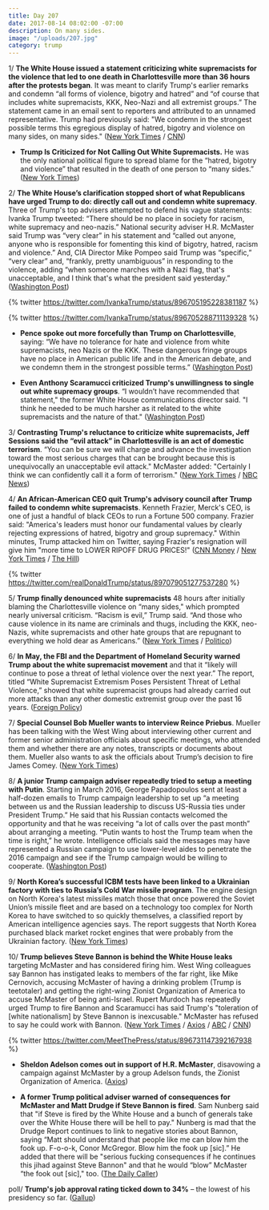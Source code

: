 ```yaml
---
title: Day 207
date: 2017-08-14 08:02:00 -07:00
description: On many sides.
image: "/uploads/207.jpg"
category: trump
---
```


1/ **The White House issued a statement criticizing white supremacists for the violence that led to one death in Charlottesville more than 36 hours after the protests began**. It was meant to clarify Trump's earlier remarks and condemn “all forms of violence, bigotry and hatred” and “of course that includes white supremacists, KKK, Neo-Nazi and all extremist groups.” The statement came in an email sent to reporters and attributed to an unnamed representative. Trump had previously said: "We condemn in the strongest possible terms this egregious display of hatred, bigotry and violence on many sides, on many sides." ([New York Times](https://www.nytimes.com/2017/08/13/us/charlottesville-protests-white-nationalists-trump.html) / [CNN](http://www.cnn.com/2017/08/12/politics/trump-statement-alt-right-protests/index.html))

* **Trump Is Criticized for Not Calling Out White Supremacists.** He was the only national political figure to spread blame for the “hatred, bigotry and violence” that resulted in the death of one person to “many sides.” ([New York Times](https://www.nytimes.com/2017/08/12/us/trump-charlottesville-protest-nationalist-riot.html))

2/ **The White House’s clarification stopped short of what Republicans have urged Trump to do: directly call out and condemn white supremacy**. Three of Trump's top advisers attempted to defend his vague statements: Ivanka Trump tweeted: “There should be no place in society for racism, white supremacy and neo-nazis.” National security adviser H.R. McMaster said Trump was “very clear” in his statement and “called out anyone, anyone who is responsible for fomenting this kind of bigotry, hatred, racism and violence.” And, CIA Director Mike Pompeo said Trump was “specific,” “very clear” and, “frankly, pretty unambiguous” in responding to the violence, adding “when someone marches with a Nazi flag, that's unacceptable, and I think that's what the president said yesterday.” ([Washington Post](https://www.washingtonpost.com/news/post-politics/wp/2017/08/13/white-house-doubles-down-on-trumps-charlottesville-comments-ignores-calls-to-directly-confront-white-supremacy/))

{% twitter https://twitter.com/IvankaTrump/status/896705195228381187 %}

{% twitter https://twitter.com/IvankaTrump/status/896705288711139328 %}

* **Pence spoke out more forcefully than Trump on Charlottesville**, saying: “We have no tolerance for hate and violence from white supremacists, neo Nazis or the KKK. These dangerous fringe groups have no place in American public life and in the American debate, and we condemn them in the strongest possible terms.” ([Washington Post](https://www.washingtonpost.com/politics/white-house-confronts-backlash-over-trumps-remarks-on-charlottesville/2017/08/13/de027622-8036-11e7-ab27-1a21a8e006ab_story.html))

* **Even Anthony Scaramucci criticized Trump's unwillingness to single out white supremacy groups**. “I wouldn’t have recommended that statement," the former White House communications director said. "I think he needed to be much harsher as it related to the white supremacists and the nature of that." ([Washington Post](https://www.washingtonpost.com/news/politics/wp/2017/08/13/scaramucci-criticizes-trumps-charlottesville-statement-i-think-he-needed-to-be-much-harsher/))

3/ **Contrasting Trump's reluctance to criticize white supremacists, Jeff Sessions said the “evil attack” in Charlottesville is an act of domestic terrorism**. “You can be sure we will charge and advance the investigation toward the most serious charges that can be brought because this is unequivocally an unacceptable evil attack." McMaster added: "Certainly I think we can confidently call it a form of terrorism." ([New York Times](https://www.nytimes.com/2017/08/14/us/politics/domestic-terrorism-sessions.html) / [NBC News](http://www.nbcnews.com/politics/white-house/nsa-mcmaster-charlottesville-course-it-was-terrorism-n792196))

4/ **An African-American CEO quit Trump's advisory council after Trump failed to condemn white supremacists**. Kenneth Frazier, Merck's CEO, is one of just a handful of black CEOs to run a Fortune 500 company. Frazier said: "America's leaders must honor our fundamental values by clearly rejecting expressions of hatred, bigotry and group supremacy." Within minutes, Trump attacked him on Twitter, saying Frazier's resignation will give him "more time to LOWER RIPOFF DRUG PRICES!" ([CNN Money](http://money.cnn.com/2017/08/14/investing/merck-ceo-trump-charlottesville/index.html) / [New York Times](https://www.nytimes.com/2017/08/14/us/politics/trump-charlottesville-protest.html) / [The Hill](http://thehill.com/homenews/administration/346437-merck-ceo-resigns-from-american-manufacturing-council-after-trump))

{% twitter https://twitter.com/realDonaldTrump/status/897079051277537280 %}

5/ **Trump finally denounced white supremacists** 48 hours after initially blaming the Charlottesville violence on “many sides," which prompted nearly universal criticism. “Racism is evil,” Trump said. “And those who cause violence in its name are criminals and thugs, including the KKK, neo-Nazis, white supremacists and other hate groups that are repugnant to everything we hold dear as Americans.” ([New York Times](https://www.nytimes.com/2017/08/14/us/politics/trump-charlottesville-protest.html) / [Politico](http://www.politico.com/story/2017/08/14/white-house-defends-trump-charlottesville-241604))

6/ **In May, the FBI and the Department of Homeland Security warned Trump about the white supremacist movement** and that it “likely will continue to pose a threat of lethal violence over the next year.” The report, titled “White Supremacist Extremism Poses Persistent Threat of Lethal Violence,” showed that white supremacist groups had already carried out more attacks than any other domestic extremist group over the past 16 years. ([Foreign Policy](http://foreignpolicy.com/2017/08/14/fbi-and-dhs-warned-of-growing-threat-from-white-supremacists-months-ago/))

7/ **Special Counsel Bob Mueller wants to interview Reince Priebus**. Mueller has been talking with the West Wing about interviewing other current and former senior administration officials about specific meetings, who attended them and whether there are any notes, transcripts or documents about them. Mueller also wants to ask the officials about Trump’s decision to fire James Comey. ([New York Times](https://www.nytimes.com/2017/08/12/us/politics/mueller-trump-russia-priebus.html))

8/ **A junior Trump campaign adviser repeatedly tried to setup a meeting with Putin**. Starting in March 2016, George Papadopoulos sent at least a half-dozen emails to Trump campaign leadership to set up “a meeting between us and the Russian leadership to discuss US-Russia ties under President Trump.” He said that his Russian contacts welcomed the opportunity and that he was receiving “a lot of calls over the past month” about arranging a meeting. “Putin wants to host the Trump team when the time is right,” he wrote. Intelligence officials said the messages may have represented a Russian campaign to use lower-level aides to penetrate the 2016 campaign and see if the Trump campaign would be willing to cooperate. ([Washington Post](https://www.washingtonpost.com/politics/trump-campaign-emails-show-aides-repeated-efforts-to-set-up-russia-meetings/2017/08/14/54d08da6-7dc2-11e7-83c7-5bd5460f0d7e_story.html))

9/ **North Korea’s successful ICBM tests have been linked to a Ukrainian factory with ties to Russia’s Cold War missile program**. The engine design on North Korea's latest missiles match those that once powered the Soviet Union’s missile fleet and are based on a technology too complex for North Korea to have switched to so quickly themselves, a classified report by American intelligence agencies says. The report suggests that North Korea purchased black market rocket engines that were probably from the Ukrainian factory. ([New York Times](https://www.nytimes.com/2017/08/14/world/asia/north-korea-missiles-ukraine-factory.html))

10/ **Trump believes Steve Bannon is behind the White House leaks** targeting McMaster and has considered firing him. West Wing colleagues say Bannon has instigated leaks to members of the far right, like Mike Cernovich, accusing McMaster of having a drinking problem (Trump is teetotaler) and getting the right-wing Zionist Organization of America to accuse McMaster of being anti-Israel. Rupert Murdoch has repeatedly urged Trump to fire Bannon and Scaramucci has said Trump's "toleration of \[white nationalism\] by Steve Bannon is inexcusable." McMaster has refused to say he could work with Bannon. ([New York Times](https://www.nytimes.com/2017/08/14/us/politics/steve-bannon-trump-white-house.html) / [Axios](https://www.axios.com/anti-mcmaster-campaign-is-about-to-get-uglier-2472606148.html) / [ABC](http://abcnews.go.com/Politics/anthony-scaramucci-trump-hes-bannon/story?id=49053098) / [CNN](http://www.cnn.com/2017/08/13/politics/trump-advisers-bannon/index.html))

{% twitter https://twitter.com/MeetThePress/status/896731147392167938 %}

* **Sheldon Adelson comes out in support of H.R. McMaster**, disavowing a campaign against McMaster by a group Adelson funds, the Zionist Organization of America. ([Axios](https://www.axios.com/scoop-sheldon-adelson-comes-out-in-support-of-h-r-mcmaster-2472968641.html))

* **A former Trump political adviser warned of consequences for McMaster and Matt Drudge if Steve Bannon is fired**. Sam Nunberg said that "if Steve is fired by the White House and a bunch of generals take over the White House there will be hell to pay." Nunberg is mad that the Drudge Report continues to link to negative stories about Bannon, saying “Matt should understand that people like me can blow him the fook up. F-o-o-k, Conor McGregor. Blow him the fook up \[sic\].” He added that there will be "serious fucking consequences if he continues this jihad against Steve Bannon" and that he would “blow” McMaster “the fook out \[sic\]," too. ([The Daily Caller](http://dailycaller.com/2017/08/13/exclusive-former-trump-adviser-says-he-will-blow-mcmaster-drudge-the-fk-out-if-bannon-is-ousted/))

poll/ **Trump's job approval rating ticked down to 34%** – the lowest of his presidency so far. ([Gallup](http://www.gallup.com/poll/201617/gallup-daily-trump-job-approval.aspx))